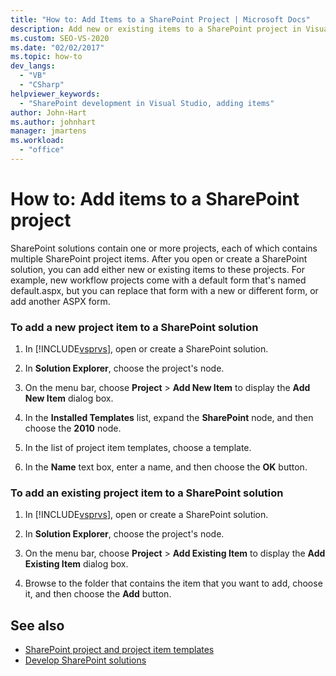 ```yaml
---
title: "How to: Add Items to a SharePoint Project | Microsoft Docs"
description: Add new or existing items to a SharePoint project in Visual Studio after you open or create a SharePoint solution.
ms.custom: SEO-VS-2020
ms.date: "02/02/2017"
ms.topic: how-to
dev_langs:
  - "VB"
  - "CSharp"
helpviewer_keywords:
  - "SharePoint development in Visual Studio, adding items"
author: John-Hart
ms.author: johnhart
manager: jmartens
ms.workload:
  - "office"
---
```

# How to: Add items to a SharePoint project
  SharePoint solutions contain one or more projects, each of which contains multiple SharePoint project items. After you open or create a SharePoint solution, you can add either new or existing items to these projects. For example, new workflow projects come with a default form that's named default.aspx, but you can replace that form with a new or different form, or add another ASPX form.

### To add a new project item to a SharePoint solution

1. In [!INCLUDE[vsprvs](../sharepoint/includes/vsprvs-md.md)], open or create a SharePoint solution.

2. In **Solution Explorer**, choose the project's node.

3. On the menu bar, choose **Project** > **Add New Item** to display the **Add New Item** dialog box.

4. In the **Installed Templates** list, expand the **SharePoint** node, and then choose the **2010** node.

5. In the list of project item templates, choose a template.

6. In the **Name** text box, enter a name, and then choose the **OK** button.

### To add an existing project item to a SharePoint solution

1. In [!INCLUDE[vsprvs](../sharepoint/includes/vsprvs-md.md)], open or create a SharePoint solution.

2. In **Solution Explorer**, choose the project's node.

3. On the menu bar, choose **Project** > **Add Existing Item** to display the **Add Existing Item** dialog box.

4. Browse to the folder that contains the item that you want to add, choose it, and then choose the **Add** button.

## See also
- [SharePoint project and project item templates](../sharepoint/sharepoint-project-and-project-item-templates.md)
- [Develop SharePoint solutions](../sharepoint/developing-sharepoint-solutions.md)
